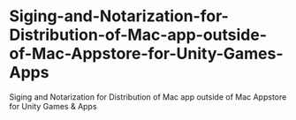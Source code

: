 # Siging-and-Notarization-for-Distribution-of-Mac-app-outside-of-Mac-Appstore-for-Unity-Games-Apps
Siging and Notarization for Distribution of Mac app outside of Mac Appstore for Unity Games &amp; Apps

